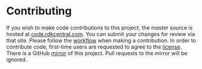 Contributing
============
If you wish to make code contributions to this project, the master source is hosted at [code.rdkcentral.com](https://code.rdkcentral.com/r/#/admin/projects/components/generic/rdk-oe/meta-cmf-mesh).
You can submit your changes for review via that site.
Please follow the [workflow](https://wiki.rdkcentral.com/display/CMF/Gerrit+Development+Workflow) when making a contribution.
In order to contribute code, first-time users are requested to agree to the [license](https://wiki.rdkcentral.com/signup.action).
There is a GitHub [mirror](https://github.com/rdkcmf/meta-cmf-mesh) of this project. Pull requests to the mirror will be ignored.
